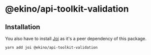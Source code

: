 # @ekino/api-toolkit-validation

## Installation

You also have to install [Joi](https://github.com/hapijs/joi) as it's a peer dependency
of this package.

```sh
yarn add joi @ekino/api-toolkit-validation
```